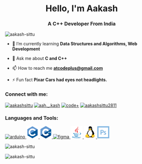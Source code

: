 <h1 align="center">Hello, I'm Aakash</h1>
<h3 align="center">A C++ Developer From India</h3>

<p align="left"> <img src="https://komarev.com/ghpvc/?username=aakash-sittu&label=Profile%20views&color=0e75b6&style=flat" alt="aakash-sittu" /> </p>

- 🌱 I’m currently learning **Data Structures and Algorithms, Web Development**

- 💬 Ask me about **C and C++**

- 📫 How to reach me **atcodeplus@gmail.com**

- ⚡ Fun fact **Pixar Cars had eyes not headlights.**

<h3 align="left">Connect with me:</h3>
<p align="left">
<a href="https://twitter.com/aakashsittu" target="blank"><img align="center" src="https://raw.githubusercontent.com/rahuldkjain/github-profile-readme-generator/master/src/images/icons/Social/twitter.svg" alt="aakashsittu" height="30" width="40" /></a>
<a href="https://instagram.com/aah._.kash" target="blank"><img align="center" src="https://raw.githubusercontent.com/rahuldkjain/github-profile-readme-generator/master/src/images/icons/Social/instagram.svg" alt="aah._.kash" height="30" width="40" /></a>
<a href="https://www.youtube.com/c/code+" target="blank"><img align="center" src="https://raw.githubusercontent.com/rahuldkjain/github-profile-readme-generator/master/src/images/icons/Social/youtube.svg" alt="code+" height="30" width="40" /></a>
<a href="https://auth.geeksforgeeks.org/user/aakashsittu2811" target="blank"><img align="center" src="https://raw.githubusercontent.com/rahuldkjain/github-profile-readme-generator/master/src/images/icons/Social/geeks-for-geeks.svg" alt="aakashsittu2811" height="30" width="40" /></a>
</p>

<h3 align="left">Languages and Tools:</h3>
<p align="left"> <a href="https://www.arduino.cc/" target="_blank" rel="noreferrer"> <img src="https://cdn.worldvectorlogo.com/logos/arduino-1.svg" alt="arduino" width="40" height="40"/> </a> <a href="https://www.cprogramming.com/" target="_blank" rel="noreferrer"> <img src="https://raw.githubusercontent.com/devicons/devicon/master/icons/c/c-original.svg" alt="c" width="40" height="40"/> </a> <a href="https://www.w3schools.com/cpp/" target="_blank" rel="noreferrer"> <img src="https://raw.githubusercontent.com/devicons/devicon/master/icons/cplusplus/cplusplus-original.svg" alt="cplusplus" width="40" height="40"/> </a> <a href="https://www.figma.com/" target="_blank" rel="noreferrer"> <img src="https://www.vectorlogo.zone/logos/figma/figma-icon.svg" alt="figma" width="40" height="40"/> </a> <a href="https://www.java.com" target="_blank" rel="noreferrer"> <img src="https://raw.githubusercontent.com/devicons/devicon/master/icons/java/java-original.svg" alt="java" width="40" height="40"/> </a> <a href="https://www.linux.org/" target="_blank" rel="noreferrer"> <img src="https://raw.githubusercontent.com/devicons/devicon/master/icons/linux/linux-original.svg" alt="linux" width="40" height="40"/> </a> <a href="https://www.photoshop.com/en" target="_blank" rel="noreferrer"> <img src="https://raw.githubusercontent.com/devicons/devicon/master/icons/photoshop/photoshop-line.svg" alt="photoshop" width="40" height="40"/> </a> </p>

<p><img align="center" src="https://github-readme-stats.vercel.app/api/top-langs?username=aakash-sittu&show_icons=true&locale=en&layout=compact" alt="aakash-sittu" /></p>

<p><img align="center" src="https://github-readme-streak-stats.herokuapp.com/?user=aakash-sittu&" alt="aakash-sittu" /></p>
